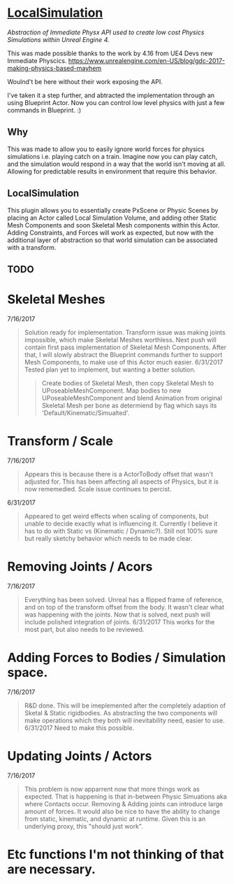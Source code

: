 # [LocalSimulation](https://peterlnewton.com)

*Abstraction of Immediate Physx API used to create low cost Physics Simulations within Unreal Engine 4.*

This was made possible thanks to the work by 4.16 from UE4 Devs new Immediate Physcics. https://www.unrealengine.com/en-US/blog/gdc-2017-making-physics-based-mayhem

Woulnd't be here without their work exposing the API.

I've taken it a step further, and abtracted the implementation through an using Blueprint Actor. Now you can control low level physics with just a few commands in Blueprint. :)

## Why
This was made to allow you to easily ignore world forces for physics simulations i.e. playing catch on a train. Imagine now you can play catch, and the simulation would respond in a way that the world isn't moving at all. Allowing for predictable results in environment that require this behavior.

## LocalSimulation
This plugin allows you to essentially create PxScene or Physic Scenes by placing an Actor called Local Simulation Volume, and adding other Static Mesh Components and soon Skeletal Mesh components within this Actor. Adding Constraints, and Forces will work as expected, but now with the additional layer of abstraction so that world simulation can be associated with a transform.

## TODO

# Skeletal Meshes
7/16/2017
>Solution ready for implementation. Transform issue was making joints impossible, which make Skeletal Meshes worthless. 
>Next push will contain first pass implementation of Skeletal Mesh Components.
>After that, I will slowly abstract the Blueprint commands further to support Mesh Components, to make use of this Actor much easier.
6/31/2017
>Tested plan yet to implement, but wanting a better solution.
>>Create bodies of Skeletal Mesh, then copy Skeletal Mesh to UPoseableMeshComponent. Map bodies to new
>>UPoseableMeshComponent and blend Animation from original Skeletal Mesh per bone as determiend by flag 
>>which says its 'Default/Kinematic/Simualted'.
		
# Transform / Scale
7/16/2017
>Appears this is because there is a ActorToBody offset that wasn't adjusted for. This has been affecting all aspects of Physics, but it is now rememedied.
>Scale issue continues to percist.

6/31/2017
>Appeared to get weird effects when scaling of components, but unable to decide exactly what is influencing it. Currently
>I believe it has to do with Static vs (Kinematic / Dynamic?). Still not 100% sure but really sketchy behavior which needs 
>to be made clear.
	
# Removing Joints / Acors
7/16/2017
>Everything has been solved. Unreal has a flipped frame of reference, and on top of the transform offset from the body. It wasn't clear what was happening with the joints. Now that is solved, next push will include polished integration of joints.
6/31/2017
>This works for the most part, but also needs to be reviewed.
	
# Adding Forces to Bodies / Simulation space.
7/16/2017
>R&D done. This will be imeplemented after the completely adaption of Sketal & Static rigidbodies. As abstracting the two components will make operations which they both will inevitability need, easier to use.
6/31/2017
>Need to make this possible.

# Updating Joints / Actors
7/16/2017
>This problem is now apparrent now that more things work as expected. That is happening is that in-between Physic Simuations aka where Contacts occur. Removing & Adding joints can introduce large amount of forces. 
>It would also be nice to have the ability to change from static, kinematic, and dynamic at runtime. Given this is an underlying proxy, this "should just work".
	
# Etc functions I'm not thinking of that are necessary.